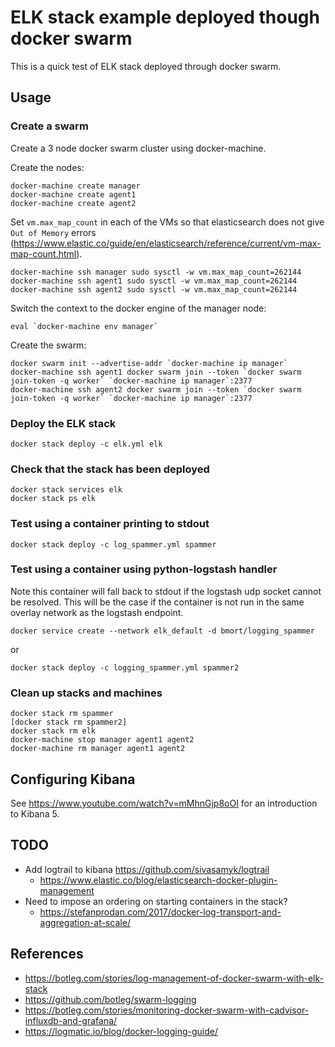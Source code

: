 # ELK stack example deployed though docker swarm

This is a quick test of ELK stack deployed through docker swarm.

## Usage

### Create a swarm

Create a 3 node docker swarm cluster using docker-machine.

Create the nodes:

```shell
docker-machine create manager
docker-machine create agent1
docker-machine create agent2
```

Set `vm.max_map_count` in each of the VMs so that elasticsearch does not give 
`Out of Memory` errors (<https://www.elastic.co/guide/en/elasticsearch/reference/current/vm-max-map-count.html>). 

```shell
docker-machine ssh manager sudo sysctl -w vm.max_map_count=262144
docker-machine ssh agent1 sudo sysctl -w vm.max_map_count=262144
docker-machine ssh agent2 sudo sysctl -w vm.max_map_count=262144
```

Switch the context to the docker engine of the manager node:

```shell
eval `docker-machine env manager`
```

Create the swarm:

```shell
docker swarm init --advertise-addr `docker-machine ip manager`
docker-machine ssh agent1 docker swarm join --token `docker swarm join-token -q worker` `docker-machine ip manager`:2377
docker-machine ssh agent2 docker swarm join --token `docker swarm join-token -q worker` `docker-machine ip manager`:2377
```

### Deploy the ELK stack

```shell
docker stack deploy -c elk.yml elk
```

### Check that the stack has been deployed

```shell
docker stack services elk
docker stack ps elk
```

### Test using a container printing to stdout

```shell
docker stack deploy -c log_spammer.yml spammer
```

### Test using a container using python-logstash handler

Note this container will fall back to stdout if the logstash udp socket cannot
be resolved. This will be the case if the container is not run in the same
overlay network as the logstash endpoint.

```shell
docker service create --network elk_default -d bmort/logging_spammer
```

or 

```shell
docker stack deploy -c logging_spammer.yml spammer2
```

### Clean up stacks and machines

```shell
docker stack rm spammer
[docker stack rm spammer2]
docker stack rm elk
docker-machine stop manager agent1 agent2
docker-machine rm manager agent1 agent2
```

## Configuring Kibana

See <https://www.youtube.com/watch?v=mMhnGjp8oOI> for an introduction to 
Kibana 5.

## TODO

- Add logtrail to kibana <https://github.com/sivasamyk/logtrail>
  - <https://www.elastic.co/blog/elasticsearch-docker-plugin-management>
- Need to impose an ordering on starting containers in the stack?
  - <https://stefanprodan.com/2017/docker-log-transport-and-aggregation-at-scale/>

## References

- <https://botleg.com/stories/log-management-of-docker-swarm-with-elk-stack>
- <https://github.com/botleg/swarm-logging>
- <https://botleg.com/stories/monitoring-docker-swarm-with-cadvisor-influxdb-and-grafana/>
- <https://logmatic.io/blog/docker-logging-guide/>
